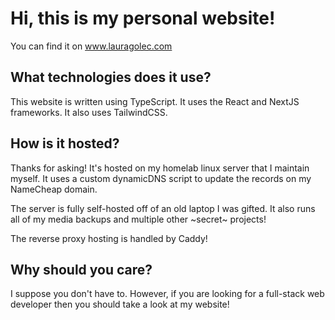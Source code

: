 # Hi, this is my personal website!
You can find it on www.lauragolec.com

## What technologies does it use?
This website is written using TypeScript. It uses the React and NextJS frameworks. It also uses TailwindCSS.

## How is it hosted?
Thanks for asking! It's hosted on my homelab linux server that I maintain myself. It uses a custom dynamicDNS script to update the records on my NameCheap domain. 

The server is fully self-hosted off of an old laptop I was gifted. It also runs all of my media backups and multiple other ~secret~ projects!

The reverse proxy hosting is handled by Caddy! 

## Why should you care?
I suppose you don't have to. However, if you are looking for a full-stack web developer then you should take a look at my website!
